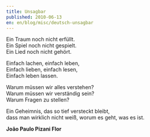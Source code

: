 ```yaml
---
title: Unsagbar
published: 2010-06-13
en: en/blog/misc/deutsch-unsagbar
---
```


Ein Traum noch nicht erfüllt.  
Ein Spiel noch nicht gespielt.  
Ein Lied noch nicht gehört.

Einfach lachen, einfach leben,  
Einfach lieben, einfach lesen,  
Einfach leben lassen.

Warum müssen wir alles verstehen?  
Warum müssen wir verständig sein?  
Warum Fragen zu stellen?

Ein Geheimnis, das so tief versteckt bleibt,  
dass man wirklich nicht weiß, worum es geht, was es ist.

**João Paulo Pizani Flor**

